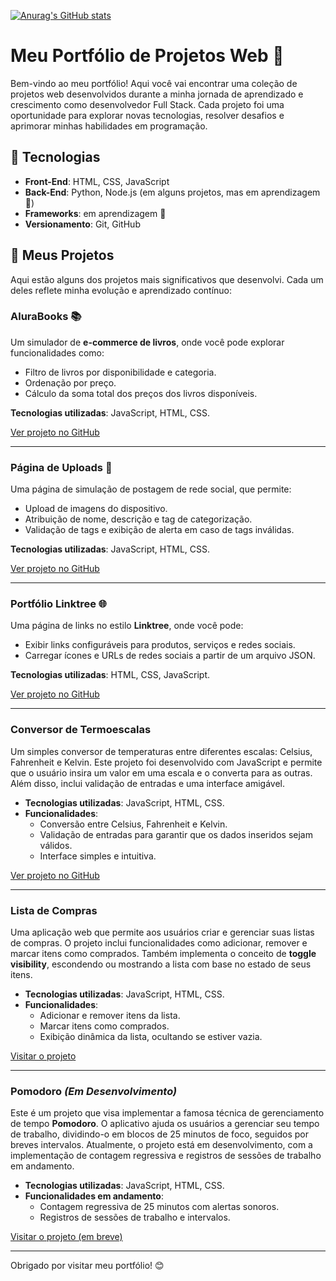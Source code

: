   [![Anurag's GitHub stats](https://github-readme-stats.vercel.app/api?username=M4R0C4&theme=dracula)](https://github.com/anuraghazra/github-readme-stats)<br> 
  

# Meu Portfólio de Projetos Web 🚀

Bem-vindo ao meu portfólio! Aqui você vai encontrar uma coleção de projetos web desenvolvidos durante a minha jornada de aprendizado e crescimento como desenvolvedor Full Stack. Cada projeto foi uma oportunidade para explorar novas tecnologias, resolver desafios e aprimorar minhas habilidades em programação.

## 🔧 Tecnologias

- **Front-End**: HTML, CSS, JavaScript
- **Back-End**: Python, Node.js (em alguns projetos, mas em aprendizagem 🌱)
- **Frameworks**: em aprendizagem 🌱
- **Versionamento**: Git, GitHub

## 🔨 Meus Projetos

Aqui estão alguns dos projetos mais significativos que desenvolvi. Cada um deles reflete minha evolução e aprendizado contínuo:

### **AluraBooks** 📚

Um simulador de **e-commerce de livros**, onde você pode explorar funcionalidades como:
- Filtro de livros por disponibilidade e categoria.
- Ordenação por preço.
- Cálculo da soma total dos preços dos livros disponíveis.

**Tecnologias utilizadas**: JavaScript, HTML, CSS.

[Ver projeto no GitHub](https://github.com/M4R0C4/AluraBooks)

---

### **Página de Uploads** 📸

Uma página de simulação de postagem de rede social, que permite:
- Upload de imagens do dispositivo.
- Atribuição de nome, descrição e tag de categorização.
- Validação de tags e exibição de alerta em caso de tags inválidas.

**Tecnologias utilizadas**: JavaScript, HTML, CSS.

[Ver projeto no GitHub](https://github.com/M4R0C4/Pagina-de-Upload)

---

### **Portfólio Linktree** 🌐

Uma página de links no estilo **Linktree**, onde você pode:
- Exibir links configuráveis para produtos, serviços e redes sociais.
- Carregar ícones e URLs de redes sociais a partir de um arquivo JSON.

**Tecnologias utilizadas**: HTML, CSS, JavaScript.

[Ver projeto no GitHub](https://github.com/M4R0C4/Pagina-de-links)

---
### Conversor de Termoescalas
Um simples conversor de temperaturas entre diferentes escalas: Celsius, Fahrenheit e Kelvin. Este projeto foi desenvolvido com JavaScript e permite que o usuário insira um valor em uma escala e o converta para as outras. Além disso, inclui validação de entradas e uma interface amigável.

- **Tecnologias utilizadas**: JavaScript, HTML, CSS.
- **Funcionalidades**:
  - Conversão entre Celsius, Fahrenheit e Kelvin.
  - Validação de entradas para garantir que os dados inseridos sejam válidos.
  - Interface simples e intuitiva.

[Ver projeto no GitHub](https://github.com/M4R0C4/Conversor-Termoescalas)

---

### Lista de Compras
Uma aplicação web que permite aos usuários criar e gerenciar suas listas de compras. O projeto inclui funcionalidades como adicionar, remover e marcar itens como comprados. Também implementa o conceito de **toggle visibility**, escondendo ou mostrando a lista com base no estado de seus itens.

- **Tecnologias utilizadas**: JavaScript, HTML, CSS.
- **Funcionalidades**:
  - Adicionar e remover itens da lista.
  - Marcar itens como comprados.
  - Exibição dinâmica da lista, ocultando se estiver vazia.

[Visitar o projeto](https://github.com/M4R0C4/Lista-de-Compras)

---

### **Pomodoro** *(Em Desenvolvimento)*
Este é um projeto que visa implementar a famosa técnica de gerenciamento de tempo **Pomodoro**. O aplicativo ajuda os usuários a gerenciar seu tempo de trabalho, dividindo-o em blocos de 25 minutos de foco, seguidos por breves intervalos. Atualmente, o projeto está em desenvolvimento, com a implementação de contagem regressiva e registros de sessões de trabalho em andamento.

- **Tecnologias utilizadas**: JavaScript, HTML, CSS.
- **Funcionalidades em andamento**:
  - Contagem regressiva de 25 minutos com alertas sonoros.
  - Registros de sessões de trabalho e intervalos.

[Visitar o projeto (em breve)]([#](https://github.com/M4R0C4/Pomodoro)) 
  
---

Obrigado por visitar meu portfólio! 😊



<!--
**M4R0C4/M4R0C4** is a ✨ _special_ ✨ repository because its `README.md` (this file) appears on your GitHub profile.

Here are some ideas to get you started:

- 🔭 I’m currently working on ...
- 🌱 I’m currently learning ...
- 👯 I’m looking to collaborate on ...
- 🤔 I’m looking for help with ...
- 💬 Ask me about ...
- 📫 How to reach me: ...
- 😄 Pronouns: ...
- ⚡ Fun fact: ...
-->
